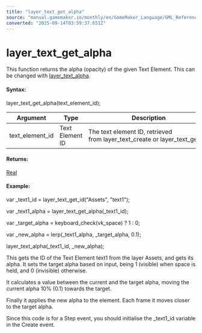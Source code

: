 ```yaml
---
title: "layer_text_get_alpha"
source: "manual.gamemaker.io/monthly/en/GameMaker_Language/GML_Reference/Asset_Management/Rooms/Text_Functions/layer_text_get_alpha.htm"
converted: "2025-09-14T03:59:37.651Z"
---
```


# layer\_text\_get\_alpha

This function returns the alpha (opacity) of the given Text Element. This can be changed with [layer\_text\_alpha](layer_text_alpha.md).

#### Syntax:

layer\_text\_get\_alpha(text\_element\_id);

| Argument | Type | Description |
| --- | --- | --- |
| text_element_id | Text Element ID | The text element ID, retrieved from layer_text_create or layer_text_get_id. |

#### Returns:

[Real](../../../../GML_Overview/Data_Types.md)

#### Example:

var \_text1\_id = layer\_text\_get\_id("Assets", "text1");

var \_text1\_alpha = layer\_text\_get\_alpha(\_text1\_id);

var \_target\_alpha = keyboard\_check(vk\_space) ? 1 : 0;

var \_new\_alpha = lerp(\_text1\_alpha, \_target\_alpha, 0.1);

layer\_text\_alpha(\_text1\_id, \_new\_alpha);

This gets the ID of the Text Element text1 from the layer Assets, and gets its alpha. It sets the target alpha based on input, being 1 (visible) when space is held, and 0 (invisible) otherwise.

It calculates a value between the current and the target alpha, moving the current alpha 10% (0.1) towards the target.

Finally it applies the new alpha to the element. Each frame it moves closer to the target alpha.

Since this code is for a Step event, you should initialise the \_text1\_id variable in the Create event.